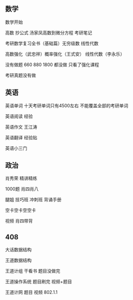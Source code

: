 ## 数学
数学开始

高数 抄公式 汤家凤高数到微分方程 考研笔记

考研数学复习全书（基础篇）无穷级数 
线性代数 

高数强化（武忠祥）概率强化（王式安） 线性代数（李永乐）

没有做题 660 880 1800 都没做 只看了强化课程

考研真题没有做

## 英语

英语单词 十天考研单词只有4500左右 不能覆盖全部的考研单词

英语阅读 经验

英语作文 王江涛

英语翻译 经验贴

英语小三门 


## 政治


肖秀荣 精讲精练 

1000题  肖四肖八
 
腿姐 技巧班 冲刺班 背诵手册

空卡空卡空空卡  

视频 肖四带背                         

 

## 408 


大话数据结构 


王道数据结构  

王道计组   干看书 题目没做完

王道操作系统 题目刷完 视频+题目

王道计网 题目 视频 802.1.1

